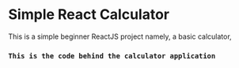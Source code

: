 # Simple React Calculator

This is a simple beginner ReactJS project namely, a basic calculator,

### `This is the code behind the calculator application`
